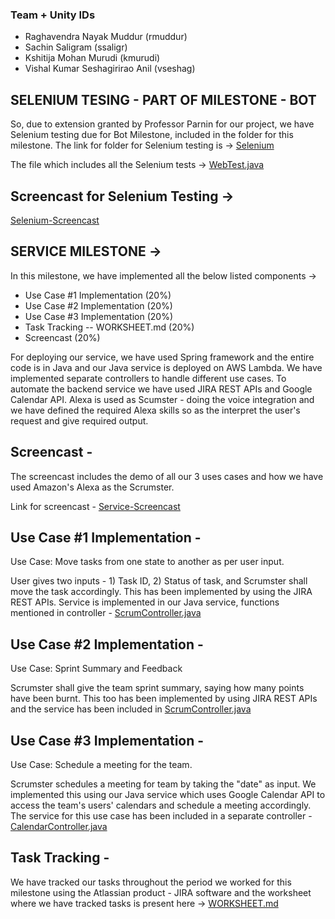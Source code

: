 ### Team + Unity IDs

* Raghavendra Nayak Muddur (rmuddur)
* Sachin Saligram (ssaligr)
* Kshitija Mohan Murudi (kmurudi)
* Vishal Kumar Seshagirirao Anil (vseshag)

## SELENIUM TESING - PART OF MILESTONE - BOT 

So, due to extension granted by Professor Parnin for our project, we have Selenium testing due for Bot Milestone, included in the folder for this milestone. The link for folder for Selenium testing is -> [Selenium](https://github.ncsu.edu/rmuddur/Scrumster/tree/master/Alexa-service/Selenium)

The file which includes all the Selenium tests -> [WebTest.java](https://github.ncsu.edu/rmuddur/Scrumster/blob/master/Alexa-service/Selenium/src/test/java/selenium/tests/WebTest.java)

## Screencast for Selenium Testing ->
[Selenium-Screencast](https://youtu.be/ChUwR0zFxh4)

## SERVICE MILESTONE ->
In this milestone, we have implemented all the below listed components ->

* Use Case #1 Implementation (20%)
* Use Case #2 Implementation (20%)
* Use Case #3 Implementation (20%)
* Task Tracking -- WORKSHEET.md (20%)
* Screencast (20%)

For deploying our service, we have used Spring framework and the entire code is in Java and our Java service is deployed on AWS Lambda. We have implemented separate controllers to handle different use cases. To automate the backend service we have used JIRA REST APIs and Google Calendar API. Alexa is used as Scumster - doing the voice integration and we have defined the required Alexa skills so as the interpret the user's request and give required output.

## Screencast -

The screencast includes the demo of all our 3 uses cases and how we have used Amazon's Alexa as the Scrumster. 

Link for screencast - [Service-Screencast](http://www.youtube.com/watch?v=snJTRYRXu4I)

## Use Case #1 Implementation -

Use Case: Move tasks from one state to another as per user input.

User gives two inputs - 1) Task ID, 2) Status of task, and Scrumster shall move the task accordingly. 
This has been implemented by using the JIRA REST APIs. Service is implemented in our Java service, functions mentioned in controller - [ScrumController.java](https://github.ncsu.edu/rmuddur/Scrumster/blob/master/Alexa-service/ScrumsterService/src/main/java/com/nmvk/controller/ScrumController.java)

## Use Case #2 Implementation - 

Use Case: Sprint Summary and Feedback

Scrumster shall give the team sprint summary, saying how many points have been burnt. This too has been implemented by using JIRA REST APIs and the service has been included in [ScrumController.java](https://github.ncsu.edu/rmuddur/Scrumster/blob/master/Alexa-service/ScrumsterService/src/main/java/com/nmvk/controller/ScrumController.java)

## Use Case #3 Implementation - 

Use Case: Schedule a meeting for the team.

Scrumster schedules a meeting for team by taking the "date" as input. We implemented this using our Java service which uses Google Calendar API to access the team's users' calendars and schedule a meeting accordingly.
The service for this use case has been included in a separate controller - [CalendarController.java](https://github.ncsu.edu/rmuddur/Scrumster/blob/master/Alexa-service/ScrumsterService/src/main/java/com/nmvk/controller/CalendarController.java)

## Task Tracking - 

We have tracked our tasks throughout the period we worked for this milestone using the Atlassian product - JIRA software and the worksheet where we have tracked tasks is present here ->
[WORKSHEET.md](https://github.ncsu.edu/rmuddur/Scrumster/blob/master/Alexa-service/WORKSHEET.md)


